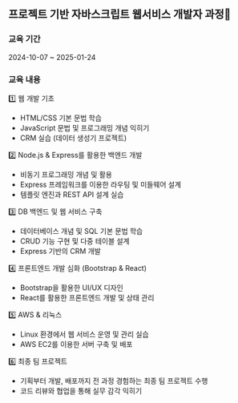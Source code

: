 ## 프로젝트 기반 자바스크립트 웹서비스 개발자 과정🌱

### 교육 기간
2024-10-07 ~ 2025-01-24

### 교육 내용
1️⃣ 웹 개발 기초
- HTML/CSS 기본 문법 학습</br>
- JavaScript 문법 및 프로그래밍 개념 익히기</br>
- CRM 실습 (데이터 생성기 프로젝트)</br>

2️⃣ Node.js & Express를 활용한 백엔드 개발
- 비동기 프로그래밍 개념 및 활용</br>
- Express 프레임워크를 이용한 라우팅 및 미들웨어 설계</br>
- 템플릿 엔진과 REST API 설계 실습</br>

3️⃣ DB 백엔드 및 웹 서비스 구축
- 데이터베이스 개념 및 SQL 기본 문법 학습</br>
- CRUD 기능 구현 및 다중 테이블 설계</br>
- Express 기반의 CRM 개발</br>

4️⃣ 프론트엔드 개발 심화 (Bootstrap & React)
- Bootstrap을 활용한 UI/UX 디자인</br>
- React를 활용한 프론트엔드 개발 및 상태 관리</br>

5️⃣ AWS & 리눅스
- Linux 환경에서 웹 서비스 운영 및 관리 실습</br>
- AWS EC2를 이용한 서버 구축 및 배포</br>

6️⃣ 최종 팀 프로젝트</br>
- 기획부터 개발, 배포까지 전 과정 경험하는 최종 팀 프로젝트 수행</br>
- 코드 리뷰와 협업을 통해 실무 감각 익히기</br>


